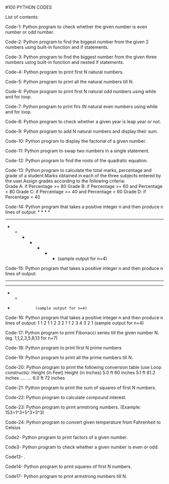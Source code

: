 #100 PYTHON CODES 


List of contents:

Code-1: Python program to check whether the given number is even number or odd number.

Code-2: Python program to find the biggest number from the given 2 numbers using built-in function and if statements.

Code-3: Python program to find the biggest number from the given three numbers using built-in function and nested if statements.

Code-4: Python program to print first N natural numbers.

Code-5: Python program to print all the natural numbers till N.

Code-6: Python program to print first N natural odd numbers using while and for loop.

Code-7: Python program to print firs tN natural even numbers using while and for loop.

Code-8: Python program to check whether a given year is leap year or not.

Code-9: Python program to add N natural numbers and display their sum.

Code-10: Python program to display the factorial of a given number.

Code-11: Python program to swap two numbers in a single statement.

Code-12: Python program to find the roots of the quadratic equation.

Code-13: Python program to calculate the total marks, percentage and grade of a student.Marks obtained in each of the three subjects entered by the user.Assign grades according to the following criteria: 	
Grade A: if Percentage >= 80 
Grade B: if Percentage >= 60 and Percentage < 80 
Grade C: if Percentage >= 40 and Percentage < 60 
Grade D: if Percentage < 40

Code-14: Python program that takes a positive integer n and then produce n lines of output:
          *
    *	*	*
  *	*	*	*	*
*	*	*	*	*	*	*	 (sample output for n=4)

Code-15: Python program that takes a positive integer n and then produce n lines of output:
*	*	*	*
*	*	*
*	*	
*				(sample output for n=4)

Code-16: Python program that takes a positive integer n and then produce n lines of output:
               1
         1	2	1
     1    2	3    2	1
1	2	3	4	3	2	1 	(sample output for n=4)

Code-17: Python program to print Fibonacci series till the given number N. (eg. 1,1,2,3,5,8,13 for n=7) 

Code-18: Python program to print first N prime numbers

Code-19: Python program to print all the prime numbers till N.

Code-20: Python program to print the following conversion table (use Loop constructs):
Height (in Feet)	Height (in Inches)
5.0 ft	          60 inches
5.1 ft	          61.2 inches
….	….
6.0 ft	          72 inches

Code-21: Python program to print the sum of squares of first N numbers.

Code-22: Python program to calculate compound interest.

Code-23: Python program to print armstrong numbers. (Example: 153=1^3+5^3+3^3)

Code-24: Python program to convert given temperature from Fahrenheit to Celsius





Code2- Python program to print factors of a given number.

Code3- Python program to check whether a given number is even or odd.

Code13- .

Code14- Python program to print squares of first N numbers.



Code17- Python program to print armstrong numbers till N.




